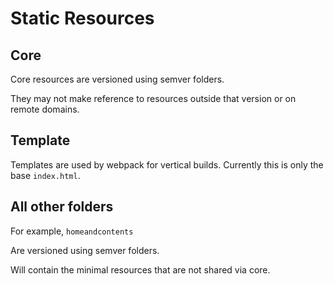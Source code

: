 Static Resources
================


Core
----
Core resources are versioned using semver folders.

They may not make reference to resources outside
that version or on remote domains.

Template
--------
Templates are used by webpack for vertical builds.
Currently this is only the base ```index.html```.

All other folders
-----------------
For example, ```homeandcontents```

Are versioned using semver folders.

Will contain the minimal resources that are not shared via core.

